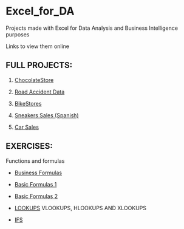# Excel_for_DA

Projects made with Excel for Data Analysis and Business Intelligence purposes

Links to view them online

## FULL PROJECTS:

1. [ChocolateStore](https://1drv.ms/x/s!Av8oObyC6ppBgz-sgTt2RGw9XwmG?e=XEqlfc)

2. [Road Accident Data](https://drive.google.com/drive/folders/1wytKJj4COHSZxhVm2_Ryebo2kDeC1rDk?usp=drive_link)

3. [BikeStores](https://1drv.ms/x/s!Av8oObyC6ppBgzSYAh16HxcetH9z?e=dpxAqP)

4. [Sneakers Sales (Spanish)](https://1drv.ms/x/s!Av8oObyC6ppBgiCMx8Dzl433_PnI?e=k0BcMb)

5. [Car Sales](https://1drv.ms/x/s!Av8oObyC6ppBgjhZxDgx-fspNUBw?e=qCc2KF)

## EXERCISES:
Functions and formulas

- [Business Formulas](https://1drv.ms/x/s!Av8oObyC6ppBg10051O-6Opx_xer?e=0T0j0I)

- [Basic Formulas 1](https://1drv.ms/x/s!Av8oObyC6ppBg1kHv3kxSGIWWosE?e=TSyLz1)

- [Basic Formulas 2](https://1drv.ms/x/s!Av8oObyC6ppBg1u8rtLL5Hlhax_a?e=Le0YVL)

- [LOOKUPS](https://1drv.ms/x/s!Av8oObyC6ppBg1aMwldPu4_2cUYt?e=rZtRb6)
VLOOKUPS, HLOOKUPS AND XLOOKUPS

- [IFS](https://1drv.ms/x/s!Av8oObyC6ppBgijHWYM3dUck0640?e=05hFHl)


